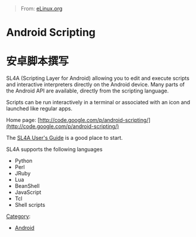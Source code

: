 > From: [eLinux.org](http://eLinux.org/Android_Scripting "http://eLinux.org/Android_Scripting")


# Android Scripting
# 安卓脚本撰写


SL4A (Scripting Layer for Android) allowing you to edit and execute
scripts and interactive interpreters directly on the Android device.
Many parts of the Android API are available, directly from the scripting
language.

Scripts can be run interactively in a terminal or associated with an
icon and launched like regular apps.

Home page:
[http://code.google.com/p/android-scripting/](http://code.google.com/p/android-scripting/)

The [SL4A User's
Guide](http://code.google.com/p/android-scripting/wiki/UserGuide) is a
good place to start.

SL4A supports the following languages

-   Python
-   Perl
-   JRuby
-   Lua
-   BeanShell
-   JavaScript
-   Tcl
-   Shell scripts


[Category](http://eLinux.org/Special:Categories "Special:Categories"):

-   [Android](http://eLinux.org/Category:Android "Category:Android")

